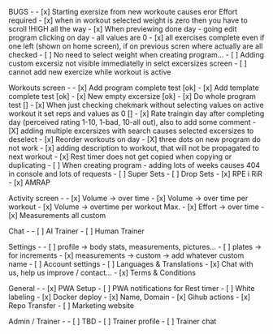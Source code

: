 BUGS -
     - [x] Starting exersize from new workoute causes eror Effort required
     - [x] when in workout selected weight is zero then you have to scroll !HIGH all the way
     - [x] When previewing done day - going edit program clicking on day - all values are 0
     - [x] all exercises complete even if one left (shown on home screen), if on previous scren where actually are all checked
     - [ ] No need to select weight when creating program...
     - [ ] Adding custom excersiz not visible immediatelly in selct excersizes screen
     - [ ] cannot add new exercize while workout is active

Workouts screen - 
    - [x] Add program complete test [ok]
    - [x] Add template complete test [ok]
    - [x] New empty excersize [ok]
    - [x] Do whole program test []
    - [x] When just checking chekmark without selecting values on active workout it set reps and values as 0 []
    - [x] Rate traingin day after completing day (perceived rating 1-10, 1-bad, 10-all out), also to add some comment
    - [X] adding multiple excersizes with search causes selected excersizes to deselect
    - [x] Reorder workouts on day
    - [X] three dots on new program do not work 
    - [x] adding description to workout, that will not be propagated to next workout
    - [x] Rest timer does not get copied when copying or duplicating
    - [ ] When creating program - adding lots of weeks causes 404 in console and lots of requests
    - [ ] Super Sets
    - [ ] Drop Sets
    - [x] RPE i RiR
    - [x] AMRAP

Activity screen -
    - [x] Volume -> over time
    - [x] Volume -> over time per workout
    - [x] Volume -> overtime per workout Max.
    - [x] Effort -> over time
    - [x] Measurements all custom

Chat -
    - [ ] AI Trainer
    - [ ] Human Trainer

Settings -
    - [ ] profile -> body stats, measurements, pictures...
    - [ ] plates -> for increments
    - [x] measurements -> custom -> add whatever custom name
    - [ ] Account settings
    - [ ] Languages & Translations
    - [x] Chat with us, help us improve / contact...
    - [x] Terms & Conditions

General -
    - [x] PWA Setup 
    - [ ] PWA notifications for Rest timer
    - [ ] White labeling
    - [x] Docker deploy
    - [x] Name, Domain
    - [x] Gihub actions
    - [x] Repo Transfer
    - [ ] Marketing website

Admin / Trainer -
    - [ ] TBD
    - [ ] Trainer profile
    - [ ] Trainer chat